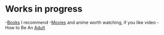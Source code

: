 Works in progress
=================

-[Books](books.md) I recommend
-[Movies](movies.md) and anime worth watching, if you like video
-How to Be An [Adult](adult.md)
